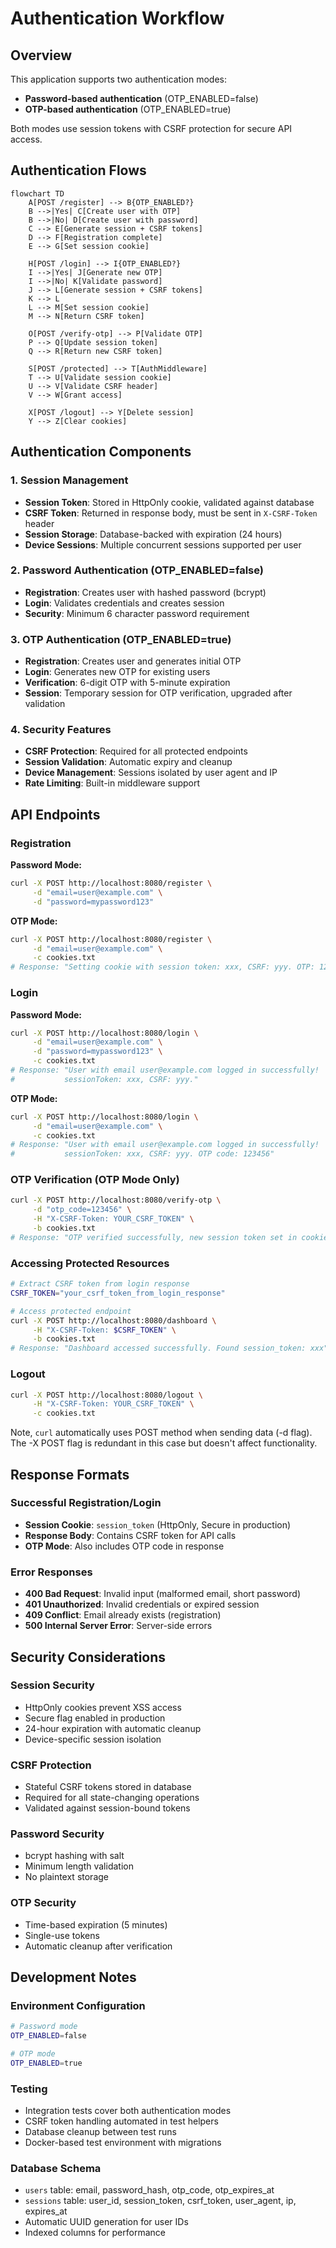 # Authentication Workflow

## Overview

This application supports two authentication modes:
- **Password-based authentication** (OTP_ENABLED=false)
- **OTP-based authentication** (OTP_ENABLED=true)

Both modes use session tokens with CSRF protection for secure API access.

## Authentication Flows

```mermaid
flowchart TD
    A[POST /register] --> B{OTP_ENABLED?}
    B -->|Yes| C[Create user with OTP]
    B -->|No| D[Create user with password]
    C --> E[Generate session + CSRF tokens]
    D --> F[Registration complete]
    E --> G[Set session cookie]

    H[POST /login] --> I{OTP_ENABLED?}
    I -->|Yes| J[Generate new OTP]
    I -->|No| K[Validate password]
    J --> L[Generate session + CSRF tokens]
    K --> L
    L --> M[Set session cookie]
    M --> N[Return CSRF token]

    O[POST /verify-otp] --> P[Validate OTP]
    P --> Q[Update session token]
    Q --> R[Return new CSRF token]

    S[POST /protected] --> T[AuthMiddleware]
    T --> U[Validate session cookie]
    U --> V[Validate CSRF header]
    V --> W[Grant access]

    X[POST /logout] --> Y[Delete session]
    Y --> Z[Clear cookies]
```

## Authentication Components

### 1. Session Management
- **Session Token**: Stored in HttpOnly cookie, validated against database
- **CSRF Token**: Returned in response body, must be sent in `X-CSRF-Token` header
- **Session Storage**: Database-backed with expiration (24 hours)
- **Device Sessions**: Multiple concurrent sessions supported per user

### 2. Password Authentication (OTP_ENABLED=false)
- **Registration**: Creates user with hashed password (bcrypt)
- **Login**: Validates credentials and creates session
- **Security**: Minimum 6 character password requirement

### 3. OTP Authentication (OTP_ENABLED=true)
- **Registration**: Creates user and generates initial OTP
- **Login**: Generates new OTP for existing users
- **Verification**: 6-digit OTP with 5-minute expiration
- **Session**: Temporary session for OTP verification, upgraded after validation

### 4. Security Features
- **CSRF Protection**: Required for all protected endpoints
- **Session Validation**: Automatic expiry and cleanup
- **Device Management**: Sessions isolated by user agent and IP
- **Rate Limiting**: Built-in middleware support

## API Endpoints

### Registration

**Password Mode:**
```bash
curl -X POST http://localhost:8080/register \
     -d "email=user@example.com" \
     -d "password=mypassword123"
```

**OTP Mode:**
```bash
curl -X POST http://localhost:8080/register \
     -d "email=user@example.com" \
     -c cookies.txt
# Response: "Setting cookie with session token: xxx, CSRF: yyy. OTP: 123456"
```

### Login

**Password Mode:**
```bash
curl -X POST http://localhost:8080/login \
     -d "email=user@example.com" \
     -d "password=mypassword123" \
     -c cookies.txt
# Response: "User with email user@example.com logged in successfully!
#           sessionToken: xxx, CSRF: yyy."
```

**OTP Mode:**
```bash
curl -X POST http://localhost:8080/login \
     -d "email=user@example.com" \
     -c cookies.txt
# Response: "User with email user@example.com logged in successfully!
#           sessionToken: xxx, CSRF: yyy. OTP code: 123456"
```

### OTP Verification (OTP Mode Only)

```bash
curl -X POST http://localhost:8080/verify-otp \
     -d "otp_code=123456" \
     -H "X-CSRF-Token: YOUR_CSRF_TOKEN" \
     -b cookies.txt
# Response: "OTP verified successfully, new session token set in cookie. CSRF: yyy"
```

### Accessing Protected Resources

```bash
# Extract CSRF token from login response
CSRF_TOKEN="your_csrf_token_from_login_response"

# Access protected endpoint
curl -X POST http://localhost:8080/dashboard \
     -H "X-CSRF-Token: $CSRF_TOKEN" \
     -b cookies.txt
# Response: "Dashboard accessed successfully. Found session_token: xxx"
```

### Logout

```bash
curl -X POST http://localhost:8080/logout \
     -H "X-CSRF-Token: YOUR_CSRF_TOKEN" \
     -c cookies.txt
```

Note, `curl` automatically uses POST method when sending data (-d flag). The -X POST flag is redundant in this case but doesn't affect functionality.

## Response Formats

### Successful Registration/Login
- **Session Cookie**: `session_token` (HttpOnly, Secure in production)
- **Response Body**: Contains CSRF token for API calls
- **OTP Mode**: Also includes OTP code in response

### Error Responses
- **400 Bad Request**: Invalid input (malformed email, short password)
- **401 Unauthorized**: Invalid credentials or expired session
- **409 Conflict**: Email already exists (registration)
- **500 Internal Server Error**: Server-side errors

## Security Considerations

### Session Security
- HttpOnly cookies prevent XSS access
- Secure flag enabled in production
- 24-hour expiration with automatic cleanup
- Device-specific session isolation

### CSRF Protection
- Stateful CSRF tokens stored in database
- Required for all state-changing operations
- Validated against session-bound tokens

### Password Security
- bcrypt hashing with salt
- Minimum length validation
- No plaintext storage

### OTP Security
- Time-based expiration (5 minutes)
- Single-use tokens
- Automatic cleanup after verification

## Development Notes

### Environment Configuration
```bash
# Password mode
OTP_ENABLED=false

# OTP mode
OTP_ENABLED=true
```

### Testing
- Integration tests cover both authentication modes
- CSRF token handling automated in test helpers
- Database cleanup between test runs
- Docker-based test environment with migrations

### Database Schema
- `users` table: email, password_hash, otp_code, otp_expires_at
- `sessions` table: user_id, session_token, csrf_token, user_agent, ip, expires_at
- Automatic UUID generation for user IDs
- Indexed columns for performance
